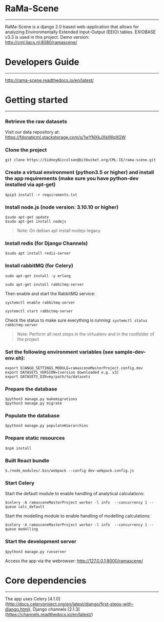 # RaMa-Scene
---
RaMa-Scene is a django 2.0 based web-application that allows for analyzing Environmentally Extended Input-Output (EEIO) tables. EXIOBASE v3.3 is used in this project. 
Demo version: http://cml.liacs.nl:8080/ramascene/

# Developers Guide
---
http://rama-scene.readthedocs.io/en/latest/

# Getting started
---
### Retrieve the raw datasets
Visit our data repository at: https://fdonaticml.stackstorage.com/s/1wYNXkJXkIWqXGW

### Clone the project 
``` 
git clone https://SidneyNiccolson@bitbucket.org/CML-IE/rama-scene.git 
```

### Create a virtual environment (python3.5 or higher) and install the app requirements (make sure you have python-dev installed via apt-get)
``` 
$pip3 install -r requirements.txt 
```

### Install node.js (node version: 3.10.10 or higher)
``` 
$sudo apt-get update
$sudo apt-get install nodejs
```
> Note: On debian apt install nodejs-legacy

### Install redis (for Django Channels)
```
$sudo apt install redis-server
```

### Install rabbitMQ (for Celery)

``sudo apt-get install -y erlang``

``sudo apt-get install rabbitmq-server``

Then enable and start the RabbitMQ service:

``systemctl enable rabbitmq-server``

``systemctl start rabbitmq-server``

Check the status to make sure everything is running:
``systemctl status rabbitmq-server``


> Note: Perform all next steps in the virtualenv and in the rootfolder of the project

### Set the following environment variables (see sample-dev-env.sh):
```
export DJANGO_SETTINGS_MODULE=ramasceneMasterProject.config.dev
export DATASETS_VERSION=[version downloaded e.g. v3]
export DATASETS_DIR=my/path/to/datasets
```

### Prepare the database
```
$python3 manage.py makemigrations
$python3 manage.py migrate
```

### Populate the database 
```
$python3 manage.py populateHierarchies
```

### Prepare static resources
```
$npm install
```

### Built React bundle
```
$./node_modules/.bin/webpack --config dev-webpack.config.js 
```

### Start Celery
Start the default module to enable handling of analytical calculations:
```
$celery -A ramasceneMasterProject worker -l info  --concurrency 1 --queue calc_default
```
Start the modelling module to enable handling of modelling calculations:
```
$celery -A ramasceneMasterProject worker -l info  --concurrency 1 --queue modelling
```

### Start the development server
```
$python3 manage.py runserver
```

Access the app via the webrowser: http://127.0.0.1:8000/ramascene/

# Core dependencies
---
The app uses Celery [4.1.0] (http://docs.celeryproject.org/en/latest/django/first-steps-with-django.html), Django channels [2.1.3] (https://channels.readthedocs.io/en/latest/)
